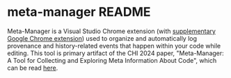 # meta-manager README

Meta-Manager is a Visual Studio Chrome extension (with [supplementary Google Chrome extension](https://github.com/horvathaa/chatgpt-listener)) used to organize and automatically log provenance and history-related events that happen within your code while editing. This tool is primary artifact of the CHI 2024 paper, "Meta-Manager: A Tool for Collecting and Exploring Meta Information About Code", which can be read [here](https://www.amberhorvath.com/resources/horvath_chi2024.pdf).


